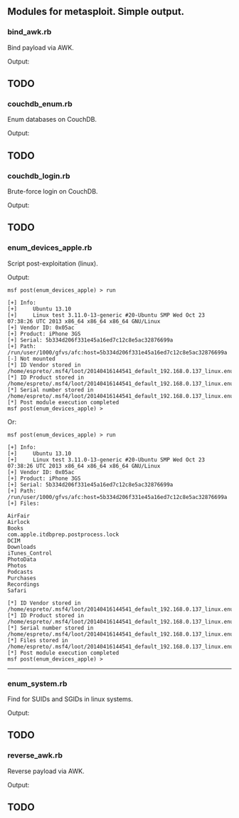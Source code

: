## Modules for metasploit. Simple output.

### bind_awk.rb

Bind payload via AWK.

Output:

TODO
---
### couchdb_enum.rb

Enum databases on CouchDB.

Output:

TODO
---
### couchdb_login.rb

Brute-force login on CouchDB.

Output:

TODO
---
### enum_devices_apple.rb

Script post-exploitation (linux).

Output:
```
msf post(enum_devices_apple) > run

[+] Info:
[+] 	Ubuntu 13.10  
[+] 	Linux test 3.11.0-13-generic #20-Ubuntu SMP Wed Oct 23 07:38:26 UTC 2013 x86_64 x86_64 x86_64 GNU/Linux
[+] Vendor ID: 0x05ac
[+] Product: iPhone 3GS 
[+] Serial: 5b334d206f331e45a16ed7c12c8e5ac32876699a
[+] Path: /run/user/1000/gfvs/afc:host=5b334d206f331e45a16ed7c12c8e5ac32876699a
[-] Not mounted
[*] ID Vendor stored in /home/espreto/.msf4/loot/20140416144541_default_192.168.0.137_linux.enum.syste_852663.txt
[*] ID Product stored in /home/espreto/.msf4/loot/20140416144541_default_192.168.0.137_linux.enum.syste_576096.txt
[*] Serial number stored in /home/espreto/.msf4/loot/20140416144541_default_192.168.0.137_linux.enum.syste_144632.txt
[*] Post module execution completed
msf post(enum_devices_apple) >
```
Or:
```
msf post(enum_devices_apple) > run

[+] Info:
[+] 	Ubuntu 13.10  
[+] 	Linux test 3.11.0-13-generic #20-Ubuntu SMP Wed Oct 23 07:38:26 UTC 2013 x86_64 x86_64 x86_64 GNU/Linux
[+] Vendor ID: 0x05ac
[+] Product: iPhone 3GS 
[+] Serial: 5b334d206f331e45a16ed7c12c8e5ac32876699a
[+] Path: /run/user/1000/gfvs/afc:host=5b334d206f331e45a16ed7c12c8e5ac32876699a
[+] Files:

AirFair
Airlock
Books
com.apple.itdbprep.postprocess.lock
DCIM
Downloads
iTunes_Control
PhotoData
Photos
Podcasts
Purchases
Recordings
Safari

[*] ID Vendor stored in /home/espreto/.msf4/loot/20140416144541_default_192.168.0.137_linux.enum.syste_852663.txt
[*] ID Product stored in /home/espreto/.msf4/loot/20140416144541_default_192.168.0.137_linux.enum.syste_576096.txt
[*] Serial number stored in /home/espreto/.msf4/loot/20140416144541_default_192.168.0.137_linux.enum.syste_144632.txt
[*] Files stored in /home/espreto/.msf4/loot/20140416144541_default_192.168.0.137_linux.enum.syste_480674.txt
[*] Post module execution completed
msf post(enum_devices_apple) >
```
---
### enum_system.rb

Find for SUIDs and SGIDs in linux systems.

Output:

TODO
---
### reverse_awk.rb

Reverse payload via AWK.

Output:

TODO
---
